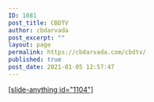 ```yaml
---
ID: 1081
post_title: CBDTV
author: cbdarvada
post_excerpt: ""
layout: page
permalink: https://cbdarvada.com/cbdtv/
published: true
post_date: 2021-01-05 12:57:47
---
```

<!-- wp:paragraph -->
<p><a href="https://cbdarvada.com/posts/media_slider/cbdtv/">[slide-anything id="1104"]</a></p>
<!-- /wp:paragraph -->